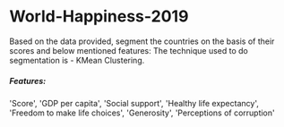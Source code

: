 # World-Happiness-2019
Based on the data provided, segment the countries on the basis of their scores and below mentioned features:
The technique used to do segmentation is - KMean Clustering.

##### Features: 
'Score', 'GDP per capita', 'Social support', 'Healthy life expectancy', 'Freedom to make life choices', 'Generosity', 'Perceptions of corruption'
